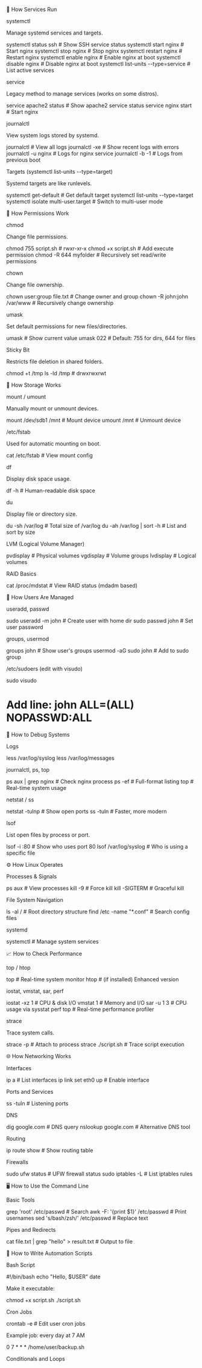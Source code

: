 🔧 How Services Run

systemctl

Manage systemd services and targets.

systemctl status ssh         # Show SSH service status
systemctl start nginx        # Start nginx
systemctl stop nginx         # Stop nginx
systemctl restart nginx      # Restart nginx
systemctl enable nginx       # Enable nginx at boot
systemctl disable nginx      # Disable nginx at boot
systemctl list-units --type=service  # List active services

service

Legacy method to manage services (works on some distros).

service apache2 status       # Show apache2 service status
service nginx start          # Start nginx

journalctl

View system logs stored by systemd.

journalctl                   # View all logs
journalctl -xe               # Show recent logs with errors
journalctl -u nginx          # Logs for nginx service
journalctl -b -1             # Logs from previous boot

Targets (systemctl list-units --type=target)

Systemd targets are like runlevels.

systemctl get-default        # Get default target
systemctl list-units --type=target
systemctl isolate multi-user.target  # Switch to multi-user mode

🔐 How Permissions Work

chmod

Change file permissions.

chmod 755 script.sh          # rwxr-xr-x
chmod +x script.sh           # Add execute permission
chmod -R 644 myfolder        # Recursively set read/write permissions

chown

Change file ownership.

chown user:group file.txt    # Change owner and group
chown -R john:john /var/www  # Recursively change ownership

umask

Set default permissions for new files/directories.

umask                        # Show current value
umask 022                    # Default: 755 for dirs, 644 for files

Sticky Bit

Restricts file deletion in shared folders.

chmod +t /tmp
ls -ld /tmp                  # drwxrwxrwt

💽 How Storage Works

mount / umount

Manually mount or unmount devices.

mount /dev/sdb1 /mnt         # Mount device
umount /mnt                  # Unmount device

/etc/fstab

Used for automatic mounting on boot.

cat /etc/fstab               # View mount config

df

Display disk space usage.

df -h                        # Human-readable disk space

du

Display file or directory size.

du -sh /var/log              # Total size of /var/log
du -ah /var/log | sort -h    # List and sort by size

LVM (Logical Volume Manager)

pvdisplay                    # Physical volumes
vgdisplay                    # Volume groups
lvdisplay                    # Logical volumes

RAID Basics

cat /proc/mdstat             # View RAID status (mdadm based)

👤 How Users Are Managed

useradd, passwd

sudo useradd -m john         # Create user with home dir
sudo passwd john             # Set user password

groups, usermod

groups john                  # Show user's groups
usermod -aG sudo john        # Add to sudo group

/etc/sudoers (edit with visudo)

sudo visudo
# Add line: john ALL=(ALL) NOPASSWD:ALL

🐛 How to Debug Systems

Logs

less /var/log/syslog
less /var/log/messages

journalctl, ps, top

ps aux | grep nginx          # Check nginx process
ps -ef                       # Full-format listing
top                          # Real-time system usage

netstat / ss

netstat -tulnp               # Show open ports
ss -tuln                     # Faster, more modern

lsof

List open files by process or port.

lsof -i :80                  # Show who uses port 80
lsof /var/log/syslog         # Who is using a specific file

⚙️ How Linux Operates

Processes & Signals

ps aux                       # View processes
kill -9 <PID>                # Force kill
kill -SIGTERM <PID>          # Graceful kill

File System Navigation

ls -al /                     # Root directory structure
find /etc -name "*.conf"     # Search config files

systemd

systemctl                    # Manage system services

📈 How to Check Performance

top / htop

top                         # Real-time system monitor
htop                        # (if installed) Enhanced version

iostat, vmstat, sar, perf

iostat -xz 1               # CPU & disk I/O
vmstat 1                   # Memory and I/O
sar -u 1 3                 # CPU usage via sysstat
perf top                   # Real-time performance profiler

strace

Trace system calls.

strace -p <PID>             # Attach to process
strace ./script.sh          # Trace script execution

🌐 How Networking Works

Interfaces

ip a                        # List interfaces
ip link set eth0 up         # Enable interface

Ports and Services

ss -tuln                    # Listening ports

DNS

dig google.com              # DNS query
nslookup google.com         # Alternative DNS tool

Routing

ip route show               # Show routing table

Firewalls

sudo ufw status             # UFW firewall status
sudo iptables -L            # List iptables rules

🖥️ How to Use the Command Line

Basic Tools

grep 'root' /etc/passwd     # Search
awk -F: '{print $1}' /etc/passwd   # Print usernames
sed 's/bash/zsh/' /etc/passwd      # Replace text

Pipes and Redirects

cat file.txt | grep "hello" > result.txt  # Output to file

🤖 How to Write Automation Scripts

Bash Script

#!/bin/bash
echo "Hello, $USER"
date

Make it executable:

chmod +x script.sh
./script.sh

Cron Jobs

crontab -e                  # Edit user cron jobs

Example job: every day at 7 AM

0 7 * * * /home/user/backup.sh

Conditionals and Loops